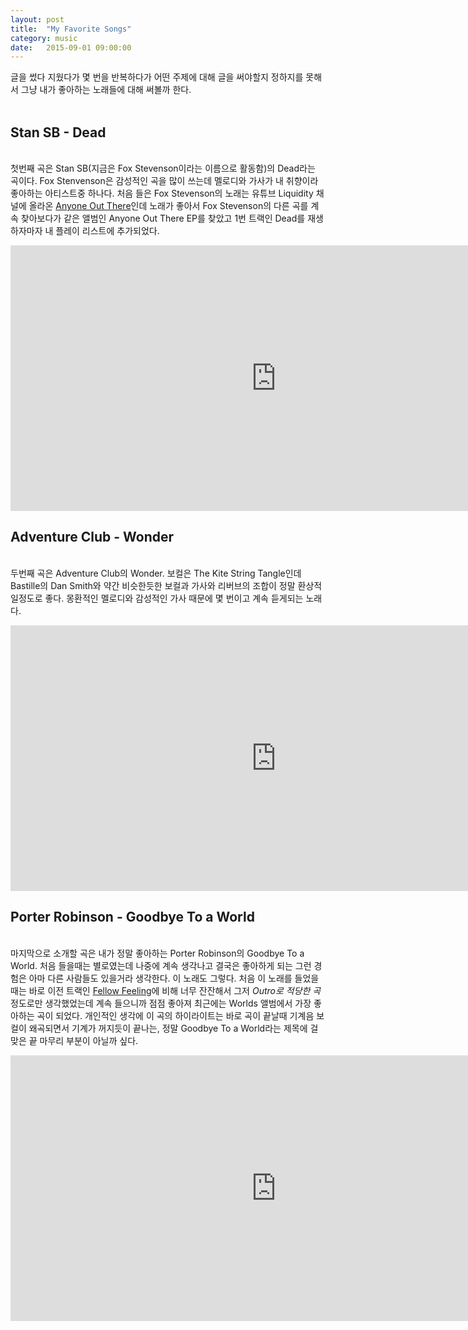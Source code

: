 ```yaml
---
layout: post
title:  "My Favorite Songs"
category: music
date:   2015-09-01 09:00:00
---
```


글을 썼다 지웠다가 몇 번을 반복하다가 어떤 주제에 대해 글을 써야할지 정하지를 못해서 그냥 내가 좋아하는 노래들에 대해 써볼까 한다.<br><br>

## Stan SB - Dead
<br>첫번째 곡은 Stan SB(지금은 Fox Stevenson이라는 이름으로 활동함)의 Dead라는 곡이다.
Fox Stenvenson은 감성적인 곡을 많이 쓰는데 멜로디와 가사가 내 취향이라 좋아하는 아티스트중 하나다. 처음 들은 Fox Stevenson의 노래는 유튜브 Liquidity 채널에 올라온 [Anyone Out There](http://www.youtube.com/watch?v=EAUzmj-gtM4)인데 노래가 좋아서 Fox Stevenson의 다른 곡를 계속 찾아보다가 같은 앨범인 Anyone Out There EP를 찾았고 1번 트랙인 Dead를 재생하자마자 내 플레이 리스트에 추가되었다.

<iframe width="850" height="425" src="http://www.youtube.com/embed/fdgi_GH6e_g?" frameborder="0" allowfullscreen="0">&nbsp;</iframe>
<br>

## Adventure Club - Wonder
<br>두번째 곡은 Adventure Club의 Wonder. 보컬은 The Kite String Tangle인데 Bastille의 Dan Smith와 약간 비슷한듯한 보컬과 가사와 리버브의 조합이 정말 환상적일정도로 좋다. 몽환적인 멜로디와 감성적인 가사 때문에 몇 번이고 계속 듣게되는 노래다.

<iframe width="850" height="425" src="http://www.youtube.com/embed/WinkoZiOYQc?" frameborder="0" allowfullscreen="0">&nbsp;</iframe>
<br>

## Porter Robinson - Goodbye To a World
<br>마지막으로 소개할 곡은 내가 정말 좋아하는 Porter Robinson의 Goodbye To a World. 처음 들을때는 별로였는데 나중에 계속 생각나고 결국은 좋아하게 되는 그런 경험은 아마 다른 사람들도 있을거라 생각한다. 이 노래도 그렇다. 처음 이 노래를 들었을때는 바로 이전 트랙인 [Fellow Feeling](http://www.youtube.com/watch?v=Ardc3nrQMxw)에 비해 너무 잔잔해서 그저 *Outro로 적당한 곡* 정도로만 생각했었는데 계속 들으니까 점점 좋아져 최근에는 Worlds 앨범에서 가장 좋아하는 곡이 되었다. 개인적인 생각에 이 곡의 하이라이트는 바로 곡이 끝날때 기계음 보컬이 왜곡되면서 기계가 꺼지듯이 끝나는, 정말 Goodbye To a World라는 제목에 걸맞은 끝 마무리 부분이 아닐까 싶다.

<iframe width="850" height="425" src="http://www.youtube.com/embed/W2TE0DjdNqI?" frameborder="0" allowfullscreen="0">&nbsp;</iframe>